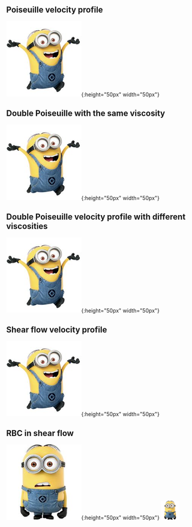 ## Poiseuille velocity profile
![alt text](success.jpg){:height="50px" width="50px"}
## Double Poiseuille with the same viscosity
![alt text](success.jpg){:height="50px" width="50px"}
## Double Poiseuille velocity profile with different viscosities
![alt text](success.jpg){:height="50px" width="50px"}
## Shear flow velocity profile
![alt text](success.jpg){:height="50px" width="50px"}
## RBC in shear flow
![alt text](fail.jpg){:height="50px" width="50px"}
<img src="fail.jpg" width="50" height="50" />
